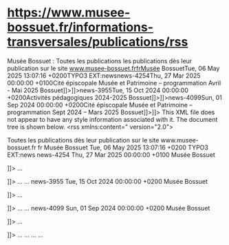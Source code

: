 # https://www.musee-bossuet.fr/informations-transversales/publications/rss

Musée Bossuet : Toutes les publications les publications dès leur publication sur le site www.musee-bossuet.frfrMusée BossuetTue, 06 May 2025 13:07:16 +0200TYPO3 EXT:newsnews-4254Thu, 27 Mar 2025 00:00:00 +0100Cité épiscopale Musée et Patrimoine – programmation Avril - Mai 2025 Bossuet]]>]]>news-3955Tue, 15 Oct 2024 00:00:00 +0200Activités pédagogiques 2024-2025 Bossuet]]>]]>news-4099Sun, 01 Sep 2024 00:00:00 +0200Cité épiscopale Musée et Patrimoine – programmation Sept 2024 – Mars 2025 Bossuet]]>]]>
This XML file does not appear to have any style information associated with it. The document tree is shown below.
<rss xmlns:content=" version="2.0">
<channel>
<title>Musée Bossuet : Toutes les publications</title>
<link>
<description>Toutes les publications dès leur publication sur le site www.musee-bossuet.fr</description>
<language>fr</language>
<copyright>Musée Bossuet</copyright>
<lastBuildDate>Tue, 06 May 2025 13:07:16 +0200</lastBuildDate>
<generator>TYPO3 EXT:news</generator>
<item>
<guid isPermaLink="false">news-4254</guid>
<pubDate>Thu, 27 Mar 2025 00:00:00 +0100</pubDate>
<title>Cité épiscopale Musée et Patrimoine – programmation Avril - Mai 2025</title>
<link>
<category>Musée Bossuet</category>
<description>
<![CDATA[ <p></p> ]]>
...
</description>
<content:encoded>
<![CDATA[ <p></p> ]]>
...
</content:encoded>
<enclosure url=" length="4712452" type="application/pdf"/>
...
</item>
<item>
<guid isPermaLink="false">news-3955</guid>
<pubDate>Tue, 15 Oct 2024 00:00:00 +0200</pubDate>
<title>Activités pédagogiques 2024-2025 </title>
<link>
<category>Musée Bossuet</category>
<description>
<![CDATA[ <p></p> ]]>
...
</description>
<content:encoded>
<![CDATA[ <p></p> ]]>
...
</content:encoded>
<enclosure url=" length="2357825" type="application/pdf"/>
...
</item>
<item>
<guid isPermaLink="false">news-4099</guid>
<pubDate>Sun, 01 Sep 2024 00:00:00 +0200</pubDate>
<title>Cité épiscopale Musée et Patrimoine – programmation Sept 2024 – Mars 2025 </title>
<link>
<category>Musée Bossuet</category>
<description>
<![CDATA[ <p></p> ]]>
...
</description>
<content:encoded>
<![CDATA[ <p></p> ]]>
...
</content:encoded>
<enclosure url=" length="3673049" type="application/pdf"/>
...
</item>
...
</channel>
...
</rss>
